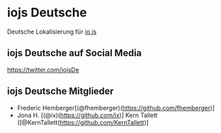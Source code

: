 # iojs Deutsche

Deutsche Lokalisierung für [io.js](http://iojs.org)

## iojs Deutsche auf Social Media

https://twitter.com/iojsDe

## iojs Deutsche Mitglieder

- Frederic Hemberger[(@fhemberger)(https://github.com/fhemberger)]
- Jona H. [(@ix)(https://github.com/ix)]
  Kern Tallett ([@KernTallett(https://github.com/KernTallett)]

